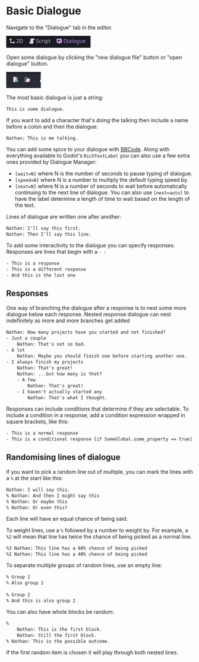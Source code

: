 # Basic Dialogue

Navigate to the "Dialogue" tab in the editor.

![Dialogue tab](media/dialogue-tab.jpg)

Open some dialogue by clicking the "new dialogue file" button or "open dialogue" button.

![New and Open buttons](media/new-open-buttons.jpg)

The most basic dialogue is just a string:

```
This is some dialogue.
```

If you want to add a character that's doing the talking then include a name before a colon and then the dialogue:

```
Nathan: This is me talking.
```

You can add some spice to your dialogue with [BBCode](https://docs.godotengine.org/en/stable/tutorials/ui/bbcode_in_richtextlabel.html#reference). Along with everything available to Godot's `RichTextLabel` you can also use a few extra ones provided by Dialogue Manager:

- `[wait=N]` where N is the number of seconds to pause typing of dialogue.
- `[speed=N]` where N is a number to multiply the default typing speed by.
- `[next=N]` where N is a number of seconds to wait before automatically continuing to the next line of dialogue. You can also use `[next=auto]` to have the label determine a length of time to wait based on the length of the text.

Lines of dialogue are written one after another:

```
Nathan: I'll say this first.
Nathan: Then I'll say this line.
```

To add some interactivity to the dialogue you can specify responses. Responses are lines that begin with a `- `:

```
- This is a response
- This is a different response
- And this is the last one
```

## Responses

One way of branching the dialogue after a response is to nest some more dialogue below each response. Nested response dialogue can nest indefinitely as more and more branches get added

```
Nathan: How many projects have you started and not finished?
- Just a couple
	Nathan: That's not so bad.
- A lot
	Nathan: Maybe you should finish one before starting another one.
- I always finish my projects
	Nathan: That's great!
	Nathan: ...but how many is that?
	- A few
		Nathan: That's great!
	- I haven't actually started any
		Nathan: That's what I thought.
```

Responses can include conditions that determine if they are selectable. To include a condition in a response, add a condition expression wrapped in square brackets, like this:

```
- This is a normal response
- This is a conditional response [if SomeGlobal.some_property == true]
```

## Randomising lines of dialogue

If you want to pick a random line out of multiple, you can mark the lines with a `%` at the start like this:

```
Nathan: I will say this.
% Nathan: And then I might say this
% Nathan: Or maybe this
% Nathan: Or even this?
```

Each line will have an equal chance of being said.

To weight lines, use a `%` followed by a number to weight by. For example, a `%2` will mean that line has twice the chance of being picked as a normal line.

```
%3 Nathan: This line has a 60% chance of being picked
%2 Nathan: This line has a 40% chance of being picked
```

To separate multiple groups of random lines, use an empty line:

```
% Group 1
% Also group 1

% Group 2
% And this is also group 2
```

You can also have whole blocks be random:

```
%
	Nathan: This is the first block.
	Nathan: Still the first block.
% Nathan: This is the possible outcome.
```

If the first random item is chosen it will play through both nested lines.
